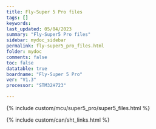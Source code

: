 ```yaml
---
title: Fly-Super 5 Pro files
tags: []
keywords: 
last_updated: 05/04/2023
summary: "Fly-Super5 Pro files"
sidebar: mydoc_sidebar
permalink: fly-super5_pro_files.html
folder: mydoc
comments: false
toc: false
datatable: true
boardname: "Fly-Super 5 Pro" 
ver: "V1.3" 
processor: "STM32H723"

---
```

{% include custom/mcu/super5_pro/super5_files.html %}

{% include custom/can/sht_links.html %}